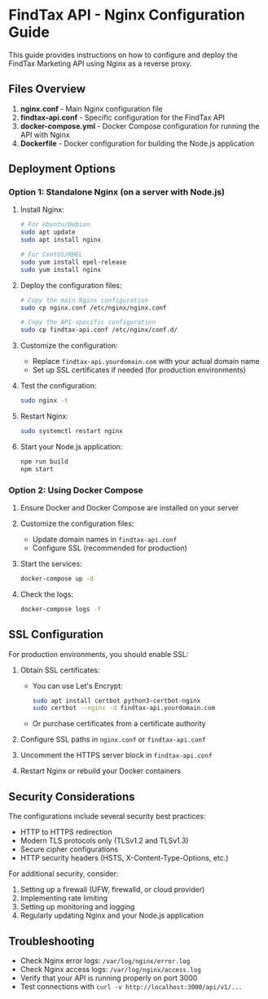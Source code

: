 # FindTax API - Nginx Configuration Guide

This guide provides instructions on how to configure and deploy the FindTax Marketing API using Nginx as a reverse proxy.

## Files Overview

1. **nginx.conf** - Main Nginx configuration file
2. **findtax-api.conf** - Specific configuration for the FindTax API
3. **docker-compose.yml** - Docker Compose configuration for running the API with Nginx
4. **Dockerfile** - Docker configuration for building the Node.js application

## Deployment Options

### Option 1: Standalone Nginx (on a server with Node.js)

1. Install Nginx:
   ```bash
   # For Ubuntu/Debian
   sudo apt update
   sudo apt install nginx

   # For CentOS/RHEL
   sudo yum install epel-release
   sudo yum install nginx
   ```

2. Deploy the configuration files:
   ```bash
   # Copy the main Nginx configuration
   sudo cp nginx.conf /etc/nginx/nginx.conf

   # Copy the API-specific configuration
   sudo cp findtax-api.conf /etc/nginx/conf.d/
   ```

3. Customize the configuration:
   - Replace `findtax-api.yourdomain.com` with your actual domain name
   - Set up SSL certificates if needed (for production environments)

4. Test the configuration:
   ```bash
   sudo nginx -t
   ```

5. Restart Nginx:
   ```bash
   sudo systemctl restart nginx
   ```

6. Start your Node.js application:
   ```bash
   npm run build
   npm start
   ```

### Option 2: Using Docker Compose

1. Ensure Docker and Docker Compose are installed on your server

2. Customize the configuration files:
   - Update domain names in `findtax-api.conf`
   - Configure SSL (recommended for production)

3. Start the services:
   ```bash
   docker-compose up -d
   ```

4. Check the logs:
   ```bash
   docker-compose logs -f
   ```

## SSL Configuration

For production environments, you should enable SSL:

1. Obtain SSL certificates:
   - You can use Let's Encrypt: 
     ```bash
     sudo apt install certbot python3-certbot-nginx
     sudo certbot --nginx -d findtax-api.yourdomain.com
     ```
   - Or purchase certificates from a certificate authority

2. Configure SSL paths in `nginx.conf` or `findtax-api.conf`

3. Uncomment the HTTPS server block in `findtax-api.conf`

4. Restart Nginx or rebuild your Docker containers

## Security Considerations

The configurations include several security best practices:

- HTTP to HTTPS redirection
- Modern TLS protocols only (TLSv1.2 and TLSv1.3)
- Secure cipher configurations
- HTTP security headers (HSTS, X-Content-Type-Options, etc.)

For additional security, consider:

1. Setting up a firewall (UFW, firewalld, or cloud provider)
2. Implementing rate limiting
3. Setting up monitoring and logging
4. Regularly updating Nginx and your Node.js application

## Troubleshooting

- Check Nginx error logs: `/var/log/nginx/error.log`
- Check Nginx access logs: `/var/log/nginx/access.log` 
- Verify that your API is running properly on port 3000
- Test connections with `curl -v http://localhost:3000/api/v1/...` 